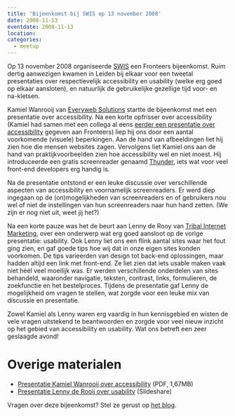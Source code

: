```yaml
---
title: 'Bijeenkomst bij SWIS op 13 november 2008'
date: 2008-11-13
eventdate: 2008-11-13
location:
categories:
  - meetup
---
```


Op 13 november 2008 organiseerde [SWIS](http://www.swis.nl/) een Fronteers bijeenkomst. Ruim dertig aanwezigen kwamen in Leiden bij elkaar voor een tweetal presentaties over respectievelijk accessibility en usability (welke erg goed op elkaar aansloten), en natuurlijk de gebruikelijke gezellige tijd voor- en na-kletsen.

Kamiel Wanrooij van [Everyweb Solutions](http://everywebsolutions.nl/) startte de bijeenkomst met een presentatie over accessibility. Na een korte opfrisser over accessibility (Kamiel had samen met een collega al eens [eerder een presentatie over accessibility](/bijeenkomsten/2008/everyweb-solutions) gegeven aan Fronteers) liep hij ons door een aantal voorkomende (visuele) beperkingen. Aan de hand van afbeeldingen liet hij zien hoe die mensen websites zagen. Vervolgens liet Kamiel ons aan de hand van praktijkvoorbeelden zien hoe accessibility wel en niet moest. Hij introduceerde een gratis screenreader genaamd [Thunder](http://www.screenreader.net/), iets wat voor veel front-end developers erg handig is.

Na de presentatie ontstond er een leuke discussie over verschillende aspecten van accessibility en voornamelijk screenreaders. Er werd diep ingegaan op de (on)mogelijkheden van screenreaders en of gebruikers nou wel of niet de instellingen van hun screenreaders naar hun hand zetten. (We zijn er nog niet uit, weet jij het?)

Na een korte pauze was het de beurt aan Lenny de Rooy van [Tribal Internet Marketing](http://www.tribal-im.com/), over een onderwerp wat erg goed aansloot op de vorige presentatie: usability. Ook Lenny liet ons een flink aantal sites waar het fout ging zien, en gaf goede tips hoe wij dat in onze eigen sites konden voorkomen. De tips varieerden van design tot back-end oplossingen, maar hadden altijd een link met front-end. Ze liet zien dat iets usable maken vaak niet héél veel moeilijk was. Er werden verschillende onderdelen van sites behandeld, waaronder navigatie, teksten, contrast, links, formulieren, de zoekfunctie en het bestelproces. Tijdens de presentatie gaf Lenny de mogelijkheid om vragen te stellen, wat zorgde voor een leuke mix van discussie en presentatie.

Zowel Kamiel als Lenny waren erg vaardig in hun kennisgebied en wisten de vele vragen uitstekend te beantwoorden en zorgde voor veel nieuw inzicht op het gebied van accessibility en usability. Wat ons betreft een zeer geslaagde avond!

# Overige materialen

- [Presentatie Kamiel Wanrooij over accessibility](/_downloads/2008/toegankelijkheid-13-november.pdf) (PDF, 1,67MB)
- [Presentatie Lenny de Rooij over usability](http://www.slideshare.net/secret/msyGDDNICF9YZ6) (Slideshare)

Vragen over deze bijeenkomst? Stel ze gerust op [het blog](/blog/2008/11/bijeenkomst-november#reageer).
